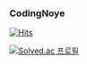 ### CodingNoye
[![Hits](https://hits.seeyoufarm.com/api/count/incr/badge.svg?url=https%3A%2F%2Fgithub.com%2Fcodingnoye)](https://hits.seeyoufarm.com)


[![Solved.ac 프로필](http://mazassumnida.wtf/api/v2/generate_badge?boj=noye)](https://solved.ac/noye)
